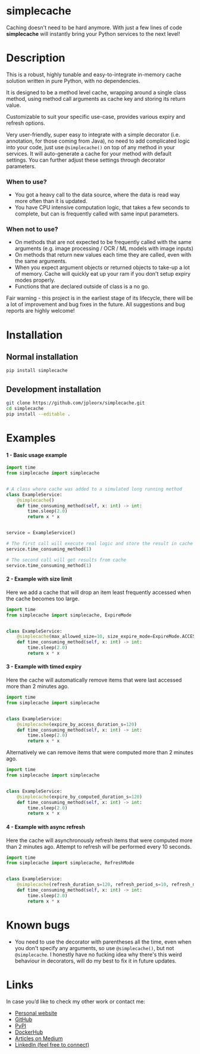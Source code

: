 # simplecache
Caching doesn't need to be hard anymore. With just a few lines of code **simplecache** will instantly bring your Python services to the next level!

# Description
This is a robust, highly tunable and easy-to-integrate in-memory cache solution written in pure Python, with no dependencies.

It is designed to be a method level cache, wrapping around a single class method, using method call arguments as cache key and storing its return value. 

Customizable to suit your specific use-case, provides various expiry and refresh options.

Very user-friendly, super easy to integrate with a simple decorator (i.e. annotation, for those coming from Java), no need to add complicated logic into your code, just use `@simplecache()` on top of any method in your services. It will auto-generate a cache for your method with default settings. You can further adjust these settings through decorator parameters.

### When to use?
- You got a heavy call to the data source, where the data is read way more often than it is updated.
- You have CPU intensive computation logic, that takes a few seconds to complete, but can is frequently called with same input parameters.

### When not to use?
- On methods that are not expected to be frequently called with the same arguments (e.g. image processing / OCR / ML models with image inputs)
- On methods that return new values each time they are called, even with the same arguments.
- When you expect argument objects or returned objects to take-up a lot of memory. Cache will quickly eat up your ram if you don't setup expiry modes properly.
- Functions that are declared outside of class is a no go.  

Fair warning - this project is in the earliest stage of its lifecycle, there will be a lot of improvement and bug fixes in the future. All suggestions and bug reports are highly welcome!

# Installation
 
## Normal installation
```bash
pip install simplecache
```

## Development installation
```bash
git clone https://github.com/jpleorx/simplecache.git
cd simplecache
pip install --editable .
```

# Examples
#### 1 - Basic usage example
```python
import time
from simplecache import simplecache


# A class where cache was added to a simulated long running method
class ExampleService:
    @simplecache()
    def time_consuming_method(self, x: int) -> int:
        time.sleep(2.0)
        return x * x


service = ExampleService()

# The first call will execute real logic and store the result in cache
service.time_consuming_method(1)

# The second call will get results from cache
service.time_consuming_method(1)
```

#### 2 - Example with size limit
Here we add a cache that will drop an item least frequently accessed when the cache becomes too large.
```python
import time
from simplecache import simplecache, ExpireMode


class ExampleService:
    @simplecache(max_allowed_size=10, size_expire_mode=ExpireMode.ACCESS_COUNT_BASED)
    def time_consuming_method(self, x: int) -> int:
        time.sleep(2.0)
        return x * x
```

#### 3 - Example with timed expiry
Here the cache will automatically remove items that were last accessed more than 2 minutes ago.
```python
import time
from simplecache import simplecache


class ExampleService:
    @simplecache(expire_by_access_duration_s=120)
    def time_consuming_method(self, x: int) -> int:
        time.sleep(2.0)
        return x * x
```
Alternatively we can remove items that were computed more than 2 minutes ago.
```python
import time
from simplecache import simplecache


class ExampleService:
    @simplecache(expire_by_computed_duration_s=120)
    def time_consuming_method(self, x: int) -> int:
        time.sleep(2.0)
        return x * x
```

#### 4 - Example with async refresh
Here the cache will asynchronously refresh items that were computed more than 2 minutes ago. Attempt to refresh will be performed every 10 seconds.
```python
import time
from simplecache import simplecache, RefreshMode


class ExampleService:
    @simplecache(refresh_duration_s=120, refresh_period_s=10, refresh_mode=RefreshMode.INDEPENDENT)
    def time_consuming_method(self, x: int) -> int:
        time.sleep(2.0)
        return x * x
```

# Known bugs
* You need to use the decorator with parentheses all the time, even when you don't specify any arguments, so use `@simplecache()`, but not `@simplecache`. I honestly have no fucking idea why there's this weird behaviour in decorators, will do my best to fix it in future updates.

# Links
In case you’d like to check my other work or contact me:
* [Personal website](https://tekleo.net/)
* [GitHub](https://github.com/jpleorx)
* [PyPI](https://pypi.org/user/JPLeoRX/)
* [DockerHub](https://hub.docker.com/u/jpleorx)
* [Articles on Medium](https://medium.com/@leo.ertuna)
* [LinkedIn (feel free to connect)](https://www.linkedin.com/in/leo-ertuna-14b539187/)